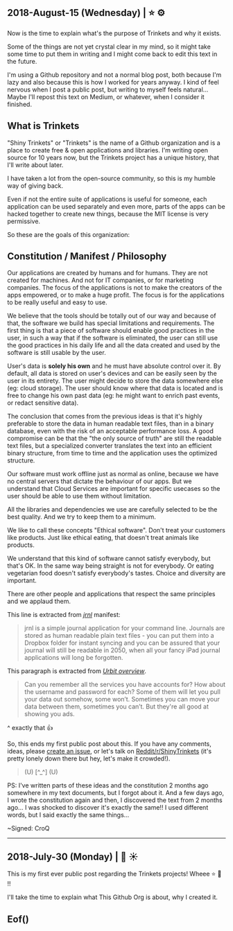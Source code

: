 
## 2018-August-15 (Wednesday) | ⭐️ ⚙️

Now is the time to explain what's the purpose of Trinkets and why it exists.

Some of the things are not yet crystal clear in my mind, so it might take some time to put them in writing and I might come back to edit this text in the future.

I'm using a Github repository and not a normal blog post, both because I'm lazy and also because this is how I worked for years anyway. I kind of feel nervous when I post a public post, but writing to myself feels natural... Maybe I'll repost this text on Medium, or whatever, when I consider it finished.

## What is Trinkets

"Shiny Trinkets" or "Trinkets" is the name of a Github organization and is a place to create free & open applications and libraries.
I'm writing open source for 10 years now, but the Trinkets project has a unique history, that I'll write about later.

I have taken a lot from the open-source community, so this is my humble way of giving back.

Even if not the entire suite of applications is useful for someone, each application can be used separately and even more, parts of the apps can be hacked together to create new things, because the MIT license is very permissive.

So these are the goals of this organization:

## Constitution / Manifest / Philosophy

Our applications are created by humans and for humans. They are not created for machines. And not for IT companies, or for marketing companies.
The focus of the applications is not to make the creators of the apps empowered, or to make a huge profit. The focus is for the applications to be really useful and easy to use.

We believe that the tools should be totally out of our way and because of that, the software we build has special limitations and requirements.
The first thing is that a piece of software should enable good practices in the user, in such a way that if the software is eliminated, the user can still use the good practices in his daily life and all the data created and used by the software is still usable by the user.

User's data is **solely his own** and he must have absolute control over it.
By default, all data is stored on user's devices and can be easily seen by the user in its entirety.
The user might decide to store the data somewhere else (eg: cloud storage).
The user should know where that data is located and is free to change his own past data (eg: he might want to enrich past events, or redact sensitive data).

The conclusion that comes from the previous ideas is that it's highly preferable to store the data in human readable text files, than in a binary database, even with the risk of an acceptable performance loss.
A good compromise can be that the "the only source of truth" are still the readable text files, but a specialized converter translates the text into an efficient binary structure, from time to time and the application uses the optimized structure.

Our software must work offline just as normal as online, because we have no central servers that dictate the behaviour of our apps. But we understand that Cloud Services are important for specific usecases so the user should be able to use them without limitation.

All the libraries and dependencies we use are carefully selected to be the best quality. And we try to keep them to a minimum.

We like to call these concepts "Ethical software". Don't treat your customers like products. Just like ethical eating, that doesn't treat animals like products.

We understand that this kind of software cannot satisfy everybody, but that's OK. In the same way being straight is not for everybody. Or eating vegetarian food doesn't satisfy everybody's tastes. Choice and diversity are important.

There are other people and applications that respect the same principles and we applaud them.

This line is extracted from *[jrnl](http://jrnl.sh/)* manifest:
> jrnl is a simple journal application for your command line. Journals are stored as human readable plain text files - you can put them into a Dropbox folder for instant syncing and you can be assured that your journal will still be readable in 2050, when all your fancy iPad journal applications will long be forgotten.

This paragraph is extracted from *[Urbit overview](https://urbit.org/posts/overview/)*.
> Can you remember all the services you have accounts for? How about the username and password for each? Some of them will let you pull your data out somehow, some won’t. Sometimes you can move your data between them, sometimes you can’t. But they're all good at showing you ads.

^ exactly that 👍

So, this ends my first public post about this. If you have any comments, ideas, please [create an issue](https://github.com/ShinyTrinkets/docs/issues), or let's talk on [Reddit/r/ShinyTrinkets](https://www.reddit.com/r/ShinyTrinkets) (it's pretty lonely down there but hey, let's make it crowded!).

> (U) [^_^] (U)<br/>

PS: I've written parts of these ideas and the constitution 2 months ago somewhere in my text documents, but I forgot about it. And a few days ago, I wrote the constitution again and then, I discovered the text from 2 months ago... I was shocked to discover it's exactly the same!! I used different words, but I said exactly the same things...

~Signed: CroQ

--------------------------------------------------------------------------------

## 2018-July-30 (Monday) | 🤖 ☀️

This is my first ever public post regarding the Trinkets projects! Wheee ⭐️ 🎉 !!

I'll take the time to explain what This Github Org is about, why I created it.

## Eof()
